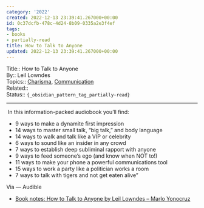```yaml
---
category: '2022'
created: 2022-12-13 23:39:41.267000+00:00
id: 0c37dcfb-478c-4d24-8b09-0335a2e3f4ef
tags:
- books
- partially-read
title: How to Talk to Anyone
updated: 2022-12-13 23:39:41.267000+00:00
---
```

   
Title:: How to Talk to Anyone   
By:: Leil Lowndes   
Topics:: [Charisma](/not_created.md), [Communication](/not_created.md)   
Related::    
Status:: `{_obsidian_pattern_tag_partially-read}`   
   
   
---   
 In this information-packed audiobook you’ll find:   
   
   
-   9 ways to make a dynamite first impression   
-   14 ways to master small talk, “big talk,” and body language   
-   14 ways to walk and talk like a VIP or celebrity   
-   6 ways to sound like an insider in any crowd   
-   7 ways to establish deep subliminal rapport with anyone   
-   9 ways to feed someone’s ego (and know when NOT to!)   
-   11 ways to make your phone a powerful communications tool   
-   15 ways to work a party like a politician works a room   
-   7 ways to talk with tigers and not get eaten alive”   
   
Via — Audible   
   
   
- [Book notes: How to Talk to Anyone by Leil Lowndes – Marlo Yonocruz](https://marloyonocruz.com/2019/08/06/book-notes-how-to-talk-to-anyone-by-leil-lowndes/)